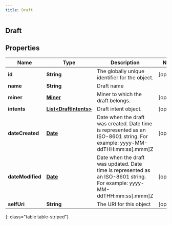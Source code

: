 ```yaml
---
title: Draft
---
```


## Draft

## Properties

| Name             | Type                                                                 | Description                                                                                                              | Notes      |
| ---------------- | -------------------------------------------------------------------- | ------------------------------------------------------------------------------------------------------------------------ | ---------- |
| **id**           | <!----><!---->**String**<!---->                                      | The globally unique identifier for the object.                                                                           | [optional] |
| **name**         | <!----><!---->**String**<!---->                                      | Draft name                                                                                                               |            |
| **miner**        | <!----><!---->[**Miner**](Miner.md)<!---->                           | Miner to which the draft belongs.                                                                                        | [optional] |
| **intents**      | <!----><!---->[**List&lt;DraftIntents&gt;**](DraftIntents.md)<!----> | Draft intent object.                                                                                                     | [optional] |
| **dateCreated**  | <!----><!---->[**Date**](Date.md)<!---->                             | Date when the draft was created. Date time is represented as an ISO-8601 string. For example: yyyy-MM-ddTHH:mm:ss[.mmm]Z | [optional] |
| **dateModified** | <!----><!---->[**Date**](Date.md)<!---->                             | Date when the draft was updated. Date time is represented as an ISO-8601 string. For example: yyyy-MM-ddTHH:mm:ss[.mmm]Z | [optional] |
| **selfUri**      | <!----><!---->**String**<!---->                                      | The URI for this object                                                                                                  | [optional] |

{: class="table table-striped"}
